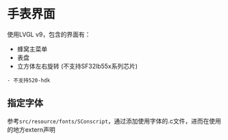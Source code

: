 # 手表界面

使用LVGL v9，包含的界面有：
- 蜂窝主菜单
- 表盘
- 立方体左右旋转 (不支持SF32lb55x系列芯片)

```{note}
- 不支持520-hdk
```

## 指定字体
参考`src/resource/fonts/SConscript`，通过添加使用字体的.c文件，进而在使用的地方extern声明
